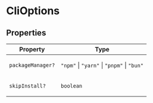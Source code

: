 # CliOptions

## Properties

<table>
<thead>
<tr>
<th>Property</th>
<th>Type</th>
</tr>
</thead>
<tbody>
<tr>
<td>

<a id="packagemanager"></a> `packageManager?`

</td>
<td>

`"npm"` \| `"yarn"` \| `"pnpm"` \| `"bun"`

</td>
</tr>
<tr>
<td>

<a id="skipinstall"></a> `skipInstall?`

</td>
<td>

`boolean`

</td>
</tr>
</tbody>
</table>
